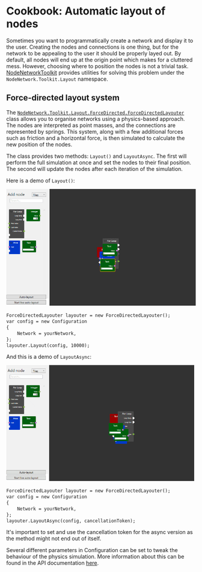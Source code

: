 # Cookbook: Automatic layout of nodes

Sometimes you want to programmatically create a network and display it to the user.
Creating the nodes and connections is one thing, but for the network to be appealing to the user it should be properly layed out. By default, all nodes will end up at the origin point which makes for a cluttered mess.
However, choosing where to position the nodes is not a trivial task.
[NodeNetworkToolkit](https://www.nuget.org/packages/NodeNetworkToolkit/) provides utilities for solving this problem under the `NodeNetwork.Toolkit.Layout` namespace.

## Force-directed layout system

The [`NodeNetwork.Toolkit.Layout.ForceDirected.ForceDirectedLayouter`](/NodeNetwork/api/api/NodeNetwork.Toolkit.Layout.ForceDirected.ForceDirectedLayouter.html) class allows you to organise networks using a physics-based approach. The nodes are interpreted as point masses, and the connections are represented by springs. This system, along with a few additional forces such as friction and a horizontal force, is then simulated to calculate the new position of the nodes.

The class provides two methods: `Layout()` and `LayoutAsync`. The first will perform the full simulation at once and set the nodes to their final position. The second will update the nodes after each iteration of the simulation.

Here is a demo of `Layout()`:

![](img/layout/instant.gif)

```
ForceDirectedLayouter layouter = new ForceDirectedLayouter();
var config = new Configuration
{
    Network = yourNetwork,
};
layouter.Layout(config, 10000);
```

And this is a demo of `LayoutAsync`:

![](img/layout/live.gif)

```
ForceDirectedLayouter layouter = new ForceDirectedLayouter();
var config = new Configuration
{
    Network = yourNetwork,
};
layouter.LayoutAsync(config, cancellationToken);
```

It's important to set and use the cancellation token for the async version as the method might not end out of itself.

Several different parameters in Configuration can be set to tweak the behaviour of the physics simulation.
More information about this can be found in the API documentation [here](/NodeNetwork/api/api/NodeNetwork.Toolkit.Layout.ForceDirected.Configuration.html).
